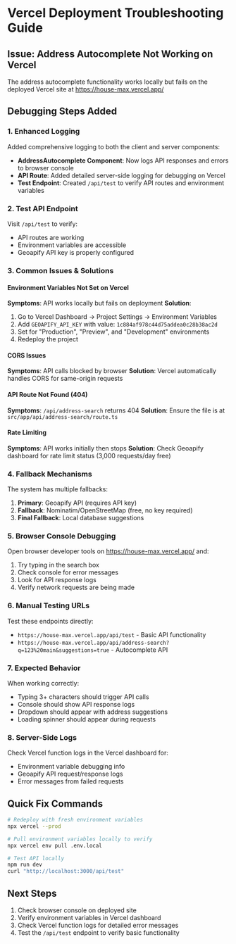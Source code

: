 # Vercel Deployment Troubleshooting Guide

## Issue: Address Autocomplete Not Working on Vercel

The address autocomplete functionality works locally but fails on the deployed Vercel site at https://house-max.vercel.app/

## Debugging Steps Added

### 1. Enhanced Logging
Added comprehensive logging to both the client and server components:

- **AddressAutocomplete Component**: Now logs API responses and errors to browser console
- **API Route**: Added detailed server-side logging for debugging on Vercel
- **Test Endpoint**: Created `/api/test` to verify API routes and environment variables

### 2. Test API Endpoint
Visit `/api/test` to verify:
- API routes are working
- Environment variables are accessible  
- Geoapify API key is properly configured

### 3. Common Issues & Solutions

#### Environment Variables Not Set on Vercel
**Symptoms**: API works locally but fails on deployment
**Solution**: 
1. Go to Vercel Dashboard → Project Settings → Environment Variables
2. Add `GEOAPIFY_API_KEY` with value: `1c884af978c44d75addea0c28b38ac2d`
3. Set for "Production", "Preview", and "Development" environments
4. Redeploy the project

#### CORS Issues
**Symptoms**: API calls blocked by browser
**Solution**: Vercel automatically handles CORS for same-origin requests

#### API Route Not Found (404)
**Symptoms**: `/api/address-search` returns 404
**Solution**: Ensure the file is at `src/app/api/address-search/route.ts`

#### Rate Limiting
**Symptoms**: API works initially then stops
**Solution**: Check Geoapify dashboard for rate limit status (3,000 requests/day free)

### 4. Fallback Mechanisms
The system has multiple fallbacks:
1. **Primary**: Geoapify API (requires API key)
2. **Fallback**: Nominatim/OpenStreetMap (free, no key required)
3. **Final Fallback**: Local database suggestions

### 5. Browser Console Debugging
Open browser developer tools on https://house-max.vercel.app/ and:
1. Try typing in the search box
2. Check console for error messages
3. Look for API response logs
4. Verify network requests are being made

### 6. Manual Testing URLs
Test these endpoints directly:
- `https://house-max.vercel.app/api/test` - Basic API functionality
- `https://house-max.vercel.app/api/address-search?q=123%20main&suggestions=true` - Autocomplete API

### 7. Expected Behavior
When working correctly:
- Typing 3+ characters should trigger API calls
- Console should show API response logs
- Dropdown should appear with address suggestions
- Loading spinner should appear during requests

### 8. Server-Side Logs
Check Vercel function logs in the Vercel dashboard for:
- Environment variable debugging info
- Geoapify API request/response logs
- Error messages from failed requests

## Quick Fix Commands

```bash
# Redeploy with fresh environment variables
npx vercel --prod

# Pull environment variables locally to verify
npx vercel env pull .env.local

# Test API locally
npm run dev
curl "http://localhost:3000/api/test"
```

## Next Steps
1. Check browser console on deployed site
2. Verify environment variables in Vercel dashboard
3. Check Vercel function logs for detailed error messages
4. Test the `/api/test` endpoint to verify basic functionality 